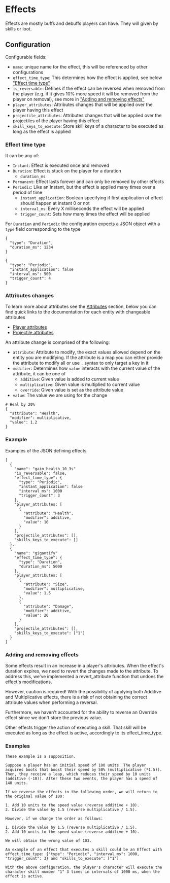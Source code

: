 # Effects

Effects are mostly buffs and debuffs players can have. They will given by skills or loot.

## Configuration

Configurable fields:
- `name`: unique name for the effect, this will be referenced by other configurations
- `effect_time_type`: This determines how the effect is applied, see below ["Effect time type"](#effect-time-type)
- `is_reversable`: Defines if the effect can be reversed when removed from the player (e.g. if it gives 10% more speed it will be removed from the player on removal), see more in ["Adding and removing effects"](#adding-and-removing-effects)
- `player_attributes`: Attributes changes that will be applied over the player having this effect
- `projectile_attributes`: Attributes changes that will be applied over the projectiles of the player having this effect
- `skill_keys_to_execute`: Store skill keys of a character to be executed as long as the effect is applied

### Effect time type

It can be any of:
- `Instant`: Effect is executed once and removed
- `Duration`: Effect is stuck on the player for a duration
  - `duration_ms`
- `Permanent`: Effect lasts forever and can only be removed by other effects
- `Periodic`: Like an Instant, but the effect is applied many times over a period of time
  - `instant_application`: Boolean specifying if first application of effect should happen at instant 0 or not
  - `interval_ms`: Every X milliseconds the effect will be applied
  - `trigger_count`: Sets how many times the effect will be applied

For `Duration` and `Periodic` the configuration expects a JSON object with a `type` field corresponding to the type

```
{
  "type": "Duration",
  "duration_ms": 1234
}

{
  "type": "Periodic",
  "instant_application": false
  "interval_ms": 500
  "trigger_count": 4
}
```


### Attributes changes

To learn more about attributes see the [Attributes](../attributes/attributes.md) section, below you can find quick links to the documentation for each entity with changeable attributes

- [Player attributes](../attributes/players.md)
- [Projectile attributes](../attributes/projectiles.md)

An attribute change is comprised of the following:
- `attribute`: Attribute to modify, the exact values allowed depend on the entity you are modifying. If the attribute is a map you can either provide the attribute to modify all or use `.` syntax to only target a key in it
- `modifier`: Determines how `value` interacts with the current value of the attribute, it can be one of
  - `additive`: Given value is added to current value
  - `multiplicative`: Given value is multiplied to current value
  - `override`: Given value is set as the attribute value
- `value`: The value we are using for the change

```
# Heal by 20%
{
  "attribute": "Health",
  "modifier": multiplicative,
  "value": 1.2
}
```

### Example

Examples of the JSON defining effects

```
[
  {
    "name": "gain_health_10_3s"
    "is_reversable": false,
    "effect_time_type": {
      "type": "Periodic",
      "instant_application": false
      "interval_ms": 1000
      "trigger_count": 3
    },
    "player_attributes: [
      {
        "attribute": "Health",
        "modifier": additive,
        "value": 10
      }
    ],
    "projectile_attributes": [],
    "skills_keys_to_execute": []
  },
  {
    "name": "gigantify"
    "effect_time_type": {
      "type": "Duration",
      "duration_ms": 5000
    },
    "player_attributes: [
      {
        "attribute": "Size",
        "modifier": multiplicative,
        "value": 1.5
      },
      {
        "attribute": "Damage",
        "modifier": additive,
        "value": 20
      }
    ],
    "projectile_attributes": [],
    "skills_keys_to_execute": ["1"]
  }
]
```

### Adding and removing effects

Some effects result in an increase in a player's attributes. When the effect's duration expires, we need to revert the changes made to the attribute. To address this, we've implemented a revert_attribute function that undoes the effect's modifications.

However, caution is required! With the possibility of applying both Additive and Multiplicative effects, there is a risk of not obtaining the correct attribute values when performing a reversal.

Furthermore, we haven't accounted for the ability to reverse an Override effect since we don't store the previous value.

Other effects trigger the action of executing a skill. That skill will be executed as long as the effect is active, accordingly to its effect_time_type.

### Examples
```
These example is a supposition.

Suppose a player has an initial speed of 100 units. The player acquires boots that boost their speed by 50% (multiplicative (*1.5)). Then, they receive a leap, which reduces their speed by 10 units (additive (-10)). After these two events, the player has a speed of 140 units.

If we reverse the effects in the following order, we will return to the original value of 100:

1. Add 10 units to the speed value (reverse additive + 10).
2. Divide the value by 1.5 (reverse multiplicative / 1.5).

However, if we change the order as follows:

1. Divide the value by 1.5 (reverse multiplicative / 1.5).
2. Add 10 units to the speed value (reverse additive + 10).

We will obtain the wrong value of 103.

An example of an effect that executes a skill could be an Effect with effect_time_type: {"type": "Periodic", "interval_ms": 1000, "trigger_count": 3} and "skills_to_execute": ["1"].

With the above configuration, the player's character will execute the character skill number "1" 3 times in intervals of 1000 ms, when the effect is active.
```

